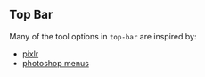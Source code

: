 
## Top Bar

Many of the tool options in `top-bar` are inspired by:
- [pixlr](https://pixlr.com/e/#editor)
- [photoshop menus](https://www.lifewire.com/navigating-the-adobe-photoshop-menu-bar-4091953)
